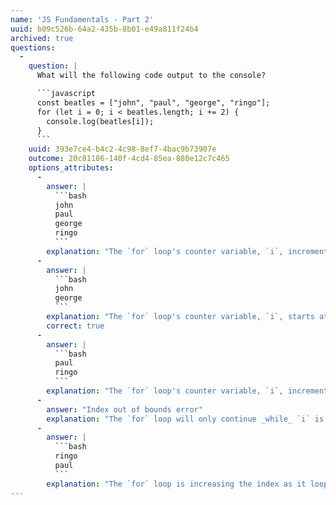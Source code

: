 ```yaml
---
name: 'JS Fundamentals - Part 2'
uuid: b09c526b-64a2-435b-8b01-e49a811f24b4
archived: true
questions:
  -
    question: |
      What will the following code output to the console?

      ```javascript
      const beatles = ["john", "paul", "george", "ringo"];
      for (let i = 0; i < beatles.length; i += 2) {
        console.log(beatles[i]);
      }
      ```
    uuid: 393e7ce4-b4c2-4c98-8ef7-4bac9b73907e
    outcome: 20c81186-140f-4cd4-85ea-880e12c7c465
    options_attributes:
      -
        answer: |
          ```bash
          john
          paul
          george
          ringo
          ```
        explanation: "The `for` loop's counter variable, `i`, increments not by `1` but by `2` at every step, and so not every item in the array will be printed out."
      -
        answer: |
          ```bash
          john
          george
          ```
        explanation: "The `for` loop's counter variable, `i`, starts at `0` and increments by `2` each step so only indexes `0` and `2` will be printed out."
        correct: true
      -
        answer: |
          ```bash
          paul
          ringo
          ```
        explanation: "The `for` loop's counter variable, `i`, increments by `2` at each step and so will skip some items in the array, but it starts at `0`. The first item printed will be the item at index `0` in the array."
      -
        answer: "Index out of bounds error"
        explanation: "The `for` loop will only continue _while_ `i` is less than the length of the array, so it will not execute the contents of the loop when it equals or goes over the length."
      -
        answer: |
          ```bash
          ringo
          paul
          ```
        explanation: "The `for` loop is increasing the index as it loops through, therefore not looking at the items in reverse order."
---
```

